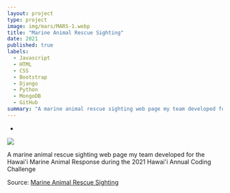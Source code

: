 ```yaml
---
layout: project
type: project
image: img/mars/MARS-1.webp
title: "Marine Animal Rescue Sighting"
date: 2021
published: true
labels:
  - Javascript
  - HTML
  - CSS
  - Bootstrap
  - Django
  - Python
  - MongoDB
  - GitHub
summary: "A marine animal rescue sighting web page my team developed for the Hawai'i Marine Animal Response."
---
```


-
<img class="img-fluid" src="..img/mars/MARS-1.webp">


A marine animal rescue sighting web page my team developed for the Hawai'i Marine Animal Response during the 2021 Hawai'i Annual Coding Challenge
 
Source: <a href="https://devpost.com/software/mars-fgq4xs">Marine Animal Rescue Sighting</a>
